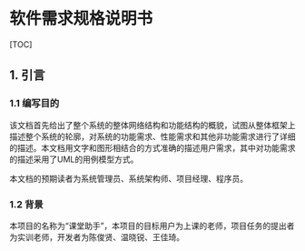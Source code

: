 #  软件需求规格说明书

[TOC]

## 1. 引言

### 1.1 编写目的

该文档首先给出了整个系统的整体网络结构和功能结构的概貌，试图从整体框架上描述整个系统的轮廓，对系统的功能需求、性能需求和其他非功能需求进行了详细的描述。本文档用文字和图形相结合的方式准确的描述用户需求，其中对功能需求的描述采用了UML的用例模型方式。

本文档的预期读者为系统管理员、系统架构师、项目经理、程序员。

### 1.2 背景

本项目的名称为“课堂助手”，本项目的目标用户为上课的老师，项目任务的提出者为实训老师，开发者为陈俊贤、温晓锐、王佳琦。

